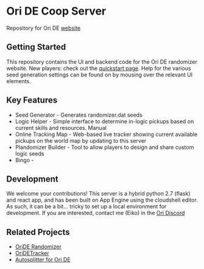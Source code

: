 Ori DE Coop Server
==================

Repository for Ori DE [website](https://orirando.com)

## Getting Started

This repository contains the UI and backend code for the Ori DE randomizer website.  New players: check out the [quickstart page](https://orirando.com/quickstart). Help for the various seed generation settings can be found on by mousing over the relevant UI elements.

## Key Features
* Seed Generator - Generates randomizer.dat seeds
* Logic Helper - Simple interface to determine in-logic pickups based on current skills and resources. Manual
* Online Tracking Map - Web-based live tracker showing current available pickups on the world map by updating to this server 
* Plandomizer Builder - Tool to allow players to design and share custom logic seeds
* Bingo - 

## Development 
We welcome your contributions!
This server is a hybrid python 2.7 (flask) and react app, and has been built on App Engine using the cloudshell editor. As such, it can be a bit... tricky to set up a local environment for development. If you are interested, contact me (Eiko) in the [Ori Discord](https://orirando.com/discord)

## Related Projects 
* [OriDE Randomizer](https://github.com/sparkle-preference/OriDERandomizer)
* [OriDETracker](https://github.com/meldontaragon/OriDETracker)
* [Autosplitter for Ori DE](https://github.com/ShootMe/LiveSplit.OriDE)
